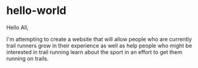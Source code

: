 # hello-world

Hello All,

I'm attempting to create a website that will allow people who are currently trail runners grow in their experience as well as help people who might be interested in trail running learn about the sport in an effort to get them running on trails.

